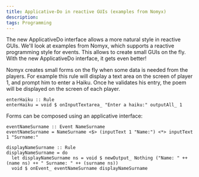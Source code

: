 ```yaml
---
title: Applicative-Do in reactive GUIs (examples from Nomyx)
description: 
tags: Programming 
---
```


The new ApplicativeDo interface allows a more natural style in reactive GUIs.
We'll look at examples from Nomyx, which supports a reactive programming style for events.
This allows to create small GUIs on the fly.
With the new ApplicativeDo interface, it gets even better!

Nomyx creates small forms on the fly when some data is needed from the players.
For example this rule will display a text area on the screen of player 1, and prompt him to enter a Haiku.
Once he validates his entry, the poem will be displayed on the screen of each player.

    enterHaiku :: Rule
    enterHaiku = void $ onInputTextarea_ "Enter a haiku:" outputAll_ 1

Forms can be composed using an applicative interface:

    eventNameSurname :: Event NameSurname
    eventNameSurname = NameSurname <$> (inputText 1 "Name:") <*> inputText 1 "Surname:"

    displayNameSurname :: Rule
    displayNameSurname = do
      let displayNameSurname ns = void $ newOutput_ Nothing ("Name: " ++ (name ns) ++ " Surname: " ++ (surname ns))
      void $ onEvent_ eventNameSurname displayNameSurname






